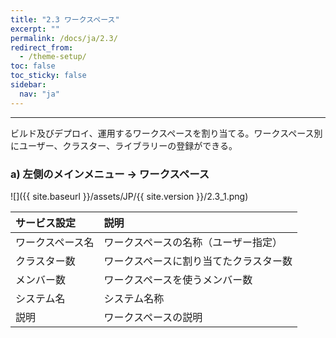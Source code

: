 ```yaml
---
title: "2.3 ワークスペース"
excerpt: ""
permalink: /docs/ja/2.3/
redirect_from:
  - /theme-setup/
toc: false
toc_sticky: false
sidebar:
  nav: "ja"
---
```


---
ビルド及びデプロイ、運用するワークスペースを割り当てる。ワークスペース別にユーザー、クラスター、ライブラリーの登録ができる。

### a\) 左側のメインメニュー → ワークスペース
![]({{ site.baseurl }}/assets/JP/{{ site.version }}/2.3_1.png)

| **サービス設定** | **説明** |
| :--------- | :------------- |
| ワークスペース名 | ワークスペースの名称（ユーザー指定） |
| クラスター数 | ワークスペースに割り当てたクラスター数 |
| メンバー数 | ワークスペースを使うメンバー数 |
| システム名 | システム名称 |
| 説明 | ワークスペースの説明 |
